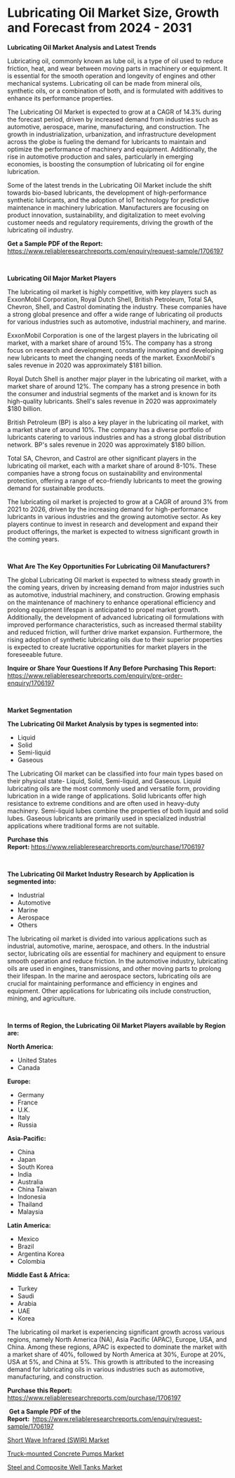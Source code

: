 <p><h1>Lubricating Oil Market Size, Growth and Forecast from 2024 - 2031</h1></p><p><strong>Lubricating Oil Market Analysis and Latest Trends</strong></p>
<p><p>Lubricating oil, commonly known as lube oil, is a type of oil used to reduce friction, heat, and wear between moving parts in machinery or equipment. It is essential for the smooth operation and longevity of engines and other mechanical systems. Lubricating oil can be made from mineral oils, synthetic oils, or a combination of both, and is formulated with additives to enhance its performance properties.</p><p>The Lubricating Oil Market is expected to grow at a CAGR of 14.3% during the forecast period, driven by increased demand from industries such as automotive, aerospace, marine, manufacturing, and construction. The growth in industrialization, urbanization, and infrastructure development across the globe is fueling the demand for lubricants to maintain and optimize the performance of machinery and equipment. Additionally, the rise in automotive production and sales, particularly in emerging economies, is boosting the consumption of lubricating oil for engine lubrication.</p><p>Some of the latest trends in the Lubricating Oil Market include the shift towards bio-based lubricants, the development of high-performance synthetic lubricants, and the adoption of IoT technology for predictive maintenance in machinery lubrication. Manufacturers are focusing on product innovation, sustainability, and digitalization to meet evolving customer needs and regulatory requirements, driving the growth of the lubricating oil industry.</p></p>
<p><strong>Get a Sample PDF of the Report:&nbsp;</strong> <a href="https://www.reliableresearchreports.com/enquiry/request-sample/1706197">https://www.reliableresearchreports.com/enquiry/request-sample/1706197</a></p>
<p>&nbsp;</p>
<p><strong>Lubricating Oil Major Market Players</strong></p>
<p><p>The lubricating oil market is highly competitive, with key players such as ExxonMobil Corporation, Royal Dutch Shell, British Petroleum, Total SA, Chevron, Shell, and Castrol dominating the industry. These companies have a strong global presence and offer a wide range of lubricating oil products for various industries such as automotive, industrial machinery, and marine.</p><p>ExxonMobil Corporation is one of the largest players in the lubricating oil market, with a market share of around 15%. The company has a strong focus on research and development, constantly innovating and developing new lubricants to meet the changing needs of the market. ExxonMobil's sales revenue in 2020 was approximately $181 billion.</p><p>Royal Dutch Shell is another major player in the lubricating oil market, with a market share of around 12%. The company has a strong presence in both the consumer and industrial segments of the market and is known for its high-quality lubricants. Shell's sales revenue in 2020 was approximately $180 billion.</p><p>British Petroleum (BP) is also a key player in the lubricating oil market, with a market share of around 10%. The company has a diverse portfolio of lubricants catering to various industries and has a strong global distribution network. BP's sales revenue in 2020 was approximately $180 billion.</p><p>Total SA, Chevron, and Castrol are other significant players in the lubricating oil market, each with a market share of around 8-10%. These companies have a strong focus on sustainability and environmental protection, offering a range of eco-friendly lubricants to meet the growing demand for sustainable products.</p><p>The lubricating oil market is projected to grow at a CAGR of around 3% from 2021 to 2026, driven by the increasing demand for high-performance lubricants in various industries and the growing automotive sector. As key players continue to invest in research and development and expand their product offerings, the market is expected to witness significant growth in the coming years.</p></p>
<p>&nbsp;</p>
<p><strong>What Are The Key Opportunities For Lubricating Oil Manufacturers?</strong></p>
<p><p>The global Lubricating Oil market is expected to witness steady growth in the coming years, driven by increasing demand from major industries such as automotive, industrial machinery, and construction. Growing emphasis on the maintenance of machinery to enhance operational efficiency and prolong equipment lifespan is anticipated to propel market growth. Additionally, the development of advanced lubricating oil formulations with improved performance characteristics, such as increased thermal stability and reduced friction, will further drive market expansion. Furthermore, the rising adoption of synthetic lubricating oils due to their superior properties is expected to create lucrative opportunities for market players in the foreseeable future.</p></p>
<p><strong>Inquire or Share Your Questions If Any Before Purchasing This Report:</strong> <a href="https://www.reliableresearchreports.com/enquiry/pre-order-enquiry/1706197">https://www.reliableresearchreports.com/enquiry/pre-order-enquiry/1706197</a></p>
<p>&nbsp;</p>
<p><strong>Market Segmentation</strong></p>
<p><strong>The Lubricating Oil Market Analysis by types is segmented into:</strong></p>
<p><ul><li>Liquid</li><li>Solid</li><li>Semi-liquid</li><li>Gaseous</li></ul></p>
<p><p>The Lubricating Oil market can be classified into four main types based on their physical state- Liquid, Solid, Semi-liquid, and Gaseous. Liquid lubricating oils are the most commonly used and versatile form, providing lubrication in a wide range of applications. Solid lubricants offer high resistance to extreme conditions and are often used in heavy-duty machinery. Semi-liquid lubes combine the properties of both liquid and solid lubes. Gaseous lubricants are primarily used in specialized industrial applications where traditional forms are not suitable.</p></p>
<p><strong>Purchase this Report:&nbsp;</strong><a href="https://www.reliableresearchreports.com/purchase/1706197">https://www.reliableresearchreports.com/purchase/1706197</a></p>
<p>&nbsp;</p>
<p><strong>The Lubricating Oil Market Industry Research by Application is segmented into:</strong></p>
<p><ul><li>Industrial</li><li>Automotive</li><li>Marine</li><li>Aerospace</li><li>Others</li></ul></p>
<p><p>The lubricating oil market is divided into various applications such as industrial, automotive, marine, aerospace, and others. In the industrial sector, lubricating oils are essential for machinery and equipment to ensure smooth operation and reduce friction. In the automotive industry, lubricating oils are used in engines, transmissions, and other moving parts to prolong their lifespan. In the marine and aerospace sectors, lubricating oils are crucial for maintaining performance and efficiency in engines and equipment. Other applications for lubricating oils include construction, mining, and agriculture.</p></p>
<p>&nbsp;</p>
<p><strong>In terms of Region, the Lubricating Oil Market Players available by Region are:</strong></p>
<p>
    <p> <strong> North America: </strong>
        <ul>
            <li>United States</li>
            <li>Canada</li>
        </ul>
        </p> 
    <p> <strong> Europe: </strong>
        <ul>
            <li>Germany</li>
            <li>France</li>
            <li>U.K.</li>
            <li>Italy</li>
            <li>Russia</li>
        </ul>
        </p> 
    <p> <strong> Asia-Pacific: </strong>
        <ul>
            <li>China</li>
            <li>Japan</li>
            <li>South Korea</li>
            <li>India</li>
            <li>Australia</li>
            <li>China Taiwan</li>
            <li>Indonesia</li>
            <li>Thailand</li>
            <li>Malaysia</li>
        </ul>
        </p> 
    <p> <strong> Latin America: </strong>
        <ul>
            <li>Mexico</li>
            <li>Brazil</li>
            <li>Argentina Korea</li>
            <li>Colombia</li>
        </ul>
        </p> 
    <p> <strong> Middle East & Africa: </strong>
        <ul>
            <li>Turkey</li>
            <li>Saudi</li>
            <li>Arabia</li>
            <li>UAE</li>
            <li>Korea</li>
        </ul>
    </p>
    </p>
<p><p>The lubricating oil market is experiencing significant growth across various regions, namely North America (NA), Asia Pacific (APAC), Europe, USA, and China. Among these regions, APAC is expected to dominate the market with a market share of 40%, followed by North America at 30%, Europe at 20%, USA at 5%, and China at 5%. This growth is attributed to the increasing demand for lubricating oils in various industries such as automotive, manufacturing, and construction.</p></p>
<p><strong>Purchase this Report: </strong><a href="https://www.reliableresearchreports.com/purchase/1706197">https://www.reliableresearchreports.com/purchase/1706197</a></p>
<p>&nbsp;<strong>Get a Sample PDF of the Report:&nbsp;&nbsp;</strong><a href="https://www.reliableresearchreports.com/enquiry/request-sample/1706197">https://www.reliableresearchreports.com/enquiry/request-sample/1706197</a></p>
<p><strong></strong></p>
<p><p><a href="https://view.publitas.com/reportprime-1/short-wave-infrared-swir-market-size-growth-outlook-from-2023-to-2030-projecting-at-markets-trends-analysis-by-application-regional-outlook-and-revenue/">Short Wave Infrared (SWIR) Market</a></p><p><a href="https://view.publitas.com/reportprime-1/truck-mounted-concrete-pumps-market-size-global-industry-overview-market-segmentation-and-forecast-2023-to-2030/">Truck-mounted Concrete Pumps Market</a></p><p><a href="https://view.publitas.com/reportprime-1/steel-and-composite-well-tanks-market-research-report-unlocks-analysis-on-the-market-financial-status-market-size-and-market-revenue-upto-2030/">Steel and Composite Well Tanks Market</a></p></p>
